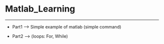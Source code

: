 # Matlab_Learning
__________________________________

 * Part1 --> Simple example of matlab (simple command)
 
 * Part2 --> (loops: For, While)
